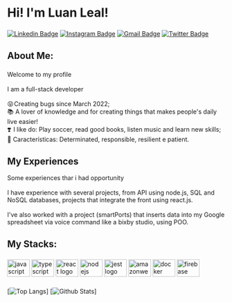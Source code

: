 <h1 align="left">Hi! I'm Luan Leal!</h1>

###

[![Linkedin Badge](https://img.shields.io/badge/-Luan_Leal-blue?style=flat&logo=Linkedin&logoColor=white&link=https://www.linkedin.com/in/luan-leal99/)](https://www.linkedin.com/in/luan-leal99/)
[![Instagram Badge](https://img.shields.io/badge/-@oluanleal-purple?style=flat&logo=instagram&logoColor=white&link=https://www.instagram.com/oluanleal/)](https://www.instagram.com/oluanleal/)
[![Gmail Badge](https://img.shields.io/badge/-Luan_Leal-c14438?style=flat&logo=Gmail&logoColor=white&link=mailto:luanlealboni@gmail.com)](mailto:luanlealboni@gmail.com)
[![Twitter Badge](https://img.shields.io/badge/-@luanleal99-1ca0f1?style=flat&labelColor=1ca0f1&logo=twitter&logoColor=white&link=https://twitter.com/luanleal99)](https://twitter.com/luanleal99)

<h2 align="left">About Me:</h2>

###

<p align="left">Welcome to my profile<br><br>I am a full-stack developer <br><br>😝 Creating bugs since March 2022;<br>📚 A lover of knowledge and for creating things that makes people's daily live easier!<br>❣️  I like do: Play soccer, read good books, listen music and learn new skills;<br>🎯 Características: Determinated, responsible, resilient e patient.</p>

###

<h2 align="left">My Experiences</h2>
<p align="left">Some experiences thar i had opportunity <br><br>I have experience with several projects, from API using node.js, SQL and NoSQL databases, projects that integrate the front using react.js.<br><br>I've also worked with a project (smartPorts) that inserts data into my Google spreadsheet via voice command like a bixby studio, using POO.<br></p>

###

<h2 align="left">My Stacks:</h2>

###

<div align="left">
  <img src="https://cdn.jsdelivr.net/gh/devicons/devicon/icons/javascript/javascript-original.svg" height="40" width="52" alt="javascript logo"  />
  <img src="https://cdn.jsdelivr.net/gh/devicons/devicon/icons/typescript/typescript-original.svg" height="40" width="52" alt="typescript logo"  />
  <img src="https://cdn.jsdelivr.net/gh/devicons/devicon/icons/react/react-original.svg" height="40" width="52" alt="react logo"  />
  <img src="https://cdn.jsdelivr.net/gh/devicons/devicon/icons/nodejs/nodejs-original.svg" height="40" width="52" alt="nodejs logo"  />
  <img src="https://cdn.jsdelivr.net/gh/devicons/devicon/icons/jest/jest-plain.svg" height="40" width="52" alt="jest logo"  />
  <img src="https://cdn.jsdelivr.net/gh/devicons/devicon/icons/amazonwebservices/amazonwebservices-original.svg" height="40" width="52" alt="amazonwebservices logo"  />
  <img src="https://cdn.jsdelivr.net/gh/devicons/devicon/icons/docker/docker-original.svg" height="40" width="52" alt="docker logo"  />
  <img src="https://cdn.jsdelivr.net/gh/devicons/devicon/icons/firebase/firebase-plain.svg" height="40" width="52" alt="firebase logo"  />
  
</div>

###
  
  [![Top Langs](https://github-readme-stats.vercel.app/api/top-langs/?username=LuanLB99)]
  [![Github Stats](https://github-readme-stats-git-masterrstaa-rickstaa.vercel.app/api?username=LuanLB99)]
  

###

<p align="left"></p>


###
